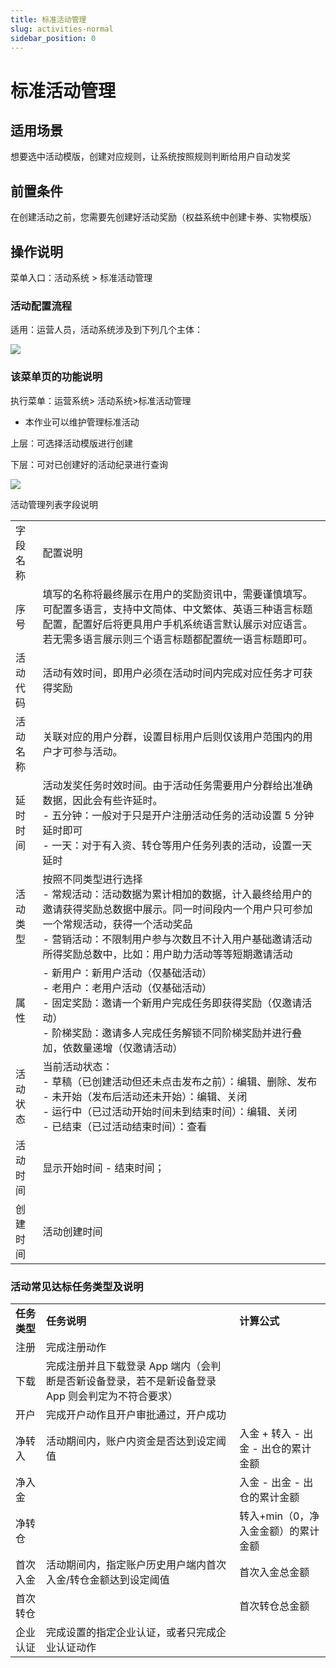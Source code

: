 ```yaml
---
title: 标准活动管理
slug: activities-normal
sidebar_position: 0
---
```



# 标准活动管理

## 适用场景

想要选中活动模版，创建对应规则，让系统按照规则判断给用户自动发奖

## 前置条件

在创建活动之前，您需要先创建好活动奖励（权益系统中创建卡券、实物模版）

## 操作说明

菜单入口：活动系统 &gt; 标准活动管理

### 活动配置流程

适用：运营人员，活动系统涉及到下列几个主体：

<img src="/assets/OfZab8MYcoEPPUx8a5ycu2TDnUc.jpeg"/>

### 该菜单页的功能说明

执行菜单：运营系统&gt; 活动系统&gt;标准活动管理

- 本作业可以维护管理标准活动

上层：可选择活动模版进行创建

下层：可对已创建好的活动纪录进行查询

<img src="/assets/J1WNbXNUiouVlzxqdkLcfuf4nfg.png"/>

活动管理列表字段说明

|   |   |
|---|---|
|字段名称 | 配置说明|
|序号 | 填写的名称将最终展示在用户的奖励资讯中，需要谨慎填写。可配置多语言，支持中文简体、中文繁体、英语三种语言标题配置，配置好后将更具用户手机系统语言默认展示对应语言。若无需多语言展示则三个语言标题都配置统一语言标题即可。|
|活动代码 | 活动有效时间，即用户必须在活动时间内完成对应任务才可获得奖励|
|活动名称 | 关联对应的用户分群，设置目标用户后则仅该用户范围内的用户才可参与活动。|
|延时时间 | 活动发奖任务时效时间。由于活动任务需要用户分群给出准确数据，因此会有些许延时。<br/>- 五分钟：一般对于只是开户注册活动任务的活动设置 5 分钟延时即可<br/>- 一天：对于有入资、转仓等用户任务列表的活动，设置一天延时|
|活动类型 | 按照不同类型进行选择<br/>- 常规活动：活动数据为累计相加的数据，计入最终给用户的邀请获得奖励总数据中展示。同一时间段内一个用户只可参加一个常规活动，获得一个活动奖品<br/>- 营销活动：不限制用户参与次数且不计入用户基础邀请活动所得奖励总数中，比如：用户助力活动等等短期邀请活动|
|属性|- 新用户：新用户活动（仅基础活动）<br/>- 老用户：老用户活动（仅基础活动）<br/>- 固定奖励：邀请一个新用户完成任务即获得奖励（仅邀请活动）<br/>- 阶梯奖励：邀请多人完成任务解锁不同阶梯奖励并进行叠加，依数量递增（仅邀请活动）|
|活动状态 | 当前活动状态：<br/>- 草稿（已创建活动但还未点击发布之前）：编辑、删除、发布<br/>- 未开始（发布后活动还未开始）：编辑、关闭<br/>- 运行中（已过活动开始时间未到结束时间）：编辑、关闭<br/>- 已结束（已过活动结束时间）：查看|
|活动时间 | 显示开始时间 - 结束时间；|
|创建时间 | 活动创建时间|

### 活动常见达标任务类型及说明

|   |   |   |
|---|---|---|
|**任务类型**|**任务说明**|**计算公式**|
|注册 | 完成注册动作||
|下载 | 完成注册并且下载登录 App 端内（会判断是否新设备登录，若不是新设备登录 App 则会判定为不符合要求）||
|开户 | 完成开户动作且开户审批通过，开户成功||
|净转入 | 活动期间内，账户内资金是否达到设定阈值 | 入金 + 转入 - 出金 - 出仓的累计金额|
|净入金||入金 - 出金 - 出仓的累计金额|
|净转仓||转入+min（0，净入金金额）的累计金额|
|首次入金 | 活动期间内，指定账户历史用户端内首次入金/转仓金额达到设定阈值 | 首次入金总金额|
|首次转仓||首次转仓总金额|
|企业认证 | 完成设置的指定企业认证，或者只完成企业认证动作||

### 

